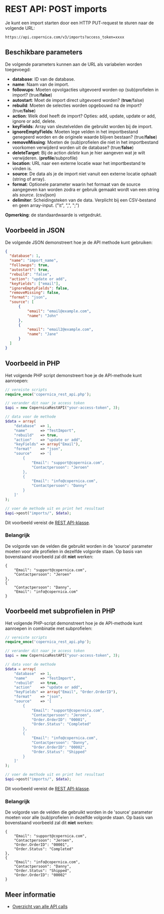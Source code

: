 # REST API: POST imports

Je kunt een import starten door een HTTP PUT-request te sturen naar de volgende URL:

`https://api.copernica.com/v3/imports?access_token=xxxx`

## Beschikbare parameters

De volgende parameters kunnen aan de URL als variabelen worden toegevoegd:

* **database**: ID van de database.
* **name**: Naam van de import.
* **followups**: Moeten opvolgacties uitgevoerd worden op (sub)profielen in import? (true/**false**)
* **autostart**: Moet de import direct uitgevoerd worden? (**true**/false)
* **rebuild**: Moeten de selecties worden opgebouwd na de import? (true/**false**)
* **action**: Welk doel heeft de import? Opties: add, update, update or add, ignore or add, delete.
* **keyFields**: Array van sleutelvelden die gebruikt worden bij de import. 
* **ignoreEmptyFields**: Moeten lege velden in het importbestand genegeerd worden en de originele waarde blijven bestaan? (true/**false**)
* **removeMissing**: Moeten de (sub)profielen die niet in het importbestand voorkomen verwijderd worden uit de database? (true/**false**)
* **deleteTarget**: Bij de action *delete* kun je hier aangeven wat je wilt verwijderen. (**profile**/subprofile)
* **location**: URL naar een externe locatie waar het importbestand te vinden is. 
* **source**: De data als je de import niet vanuit een externe locatie ophaalt (string of array).
* **format**: Optionele parameter waarin het formaat van de source aangegeven kan worden zodra er gebruik gemaakt wordt van een string als *source*. (csv/json)
* **delimiter**: Scheidingsteken van de data. Verplicht bij een CSV-bestand en geen array-input. ("\t", ",", ";")

**Opmerking**: de standaardwaarde is vetgedrukt. 

## Voorbeeld in JSON

De volgende JSON demonstreert hoe je de API methode kunt gebruiken:

```json
{
  "database": 1,
  "name": "import_name",
  "followups": true,
  "autostart": true,
  "rebuild": "false",
  "action": "update or add",
  "keyFields": ["email"],
  "ignoreEmptyFields": false,
  "removeMissing": false,
  "format": "json",
  "source": [
      {
          "email": "email@example.com",
          "name": "John"
      },
      {
          "email": "email2@example.com",
          "name": "Jane"
      }
  ]
}
```

## Voorbeeld in PHP

Het volgende PHP script demonstreert hoe je de API-methode kunt aanroepen:

```php
// vereiste scripts
require_once('copernica_rest_api.php');

// verander dit naar je access token
$api = new CopernicaRestAPI("your-access-token", 3);

// data voor de methode
$data = array(
	"database" 	=> 1,
	"name"		=> "TestImport",
	"rebuild"	=> true,
	"action"	=> "update or add",
	"keyFields"	=> array("Email"),
	"format"	=> "json",
	"source"	=> '[
		{ 
			"Email": "support@copernica.com", 
			"Contactpersoon": "Jeroen" 
		}, 
		{ 
			"Email": "info@copernica.com", 
			"Contactpersoon": "Danny" 
		}
	]'
);

// voer de methode uit en print het resultaat
$api->post("imports/", $data);
```

Dit voorbeeld vereist de [REST API-klasse](rest-php).

### Belangrijk
De volgorde van de velden die gebruikt worden in de 'source' parameter moeten voor alle profielen in dezelfde volgorde staan. Op basis van bovenstaand voorbeeld zal dit **niet** werken: 
```
{ 
	"Email": "support@copernica.com", 
	"Contactpersoon": "Jeroen" 
},
{ 
	"Contactpersoon": "Danny",
	"Email": "info@copernica.com"
}
```

## Voorbeeld met subprofielen in PHP

Het volgende PHP-script demonstreert hoe je de API-methode kunt aanroepen in combinatie met subprofielen:

```php
// vereiste scripts
require_once('copernica_rest_api.php');

// verander dit naar je access token
$api = new CopernicaRestAPI("your-access-token", 3);

// data voor de methode
$data = array(
	"database" 	=> 1,
	"name"		=> "TestImport",
	"rebuild"	=> true,
	"action"	=> "update or add",
	"keyFields"	=> array("Email", "Order.OrderID"),
	"format"	=> "json",
	"source"	=> '[
		{ 
			"Email": "support@copernica.com", 
			"Contactpersoon": "Jeroen",
			"Order.OrderID": "00001", 
			"Order.Status": "Completed" 
		}, 
		{ 
			"Email": "info@copernica.com", 
			"Contactpersoon": "Danny", 
			"Order.OrderID": "00002", 
			"Order.Status": "Shipped" 
		}
	]'
);

// voer de methode uit en print het resultaat
$api->post("imports/", $data);
```

Dit voorbeeld vereist de [REST API-klasse](rest-php).

### Belangrijk
De volgorde van de velden die gebruikt worden in de 'source' parameter moeten voor alle (sub)profielen in dezelfde volgorde staan. Op basis van bovenstaand voorbeeld zal dit **niet** werken: 
```
{ 
	"Email": "support@copernica.com", 
	"Contactpersoon": "Jeroen",
	"Order.OrderID": "00001", 
	"Order.Status": "Completed" 
}, 
{ 
	"Email": "info@copernica.com", 
	"Contactpersoon": "Danny",
	"Order.Status": "Shipped",
	"Order.OrderID": "00002"
}
```

## Meer informatie

* [Overzicht van alle API calls](rest-api)
